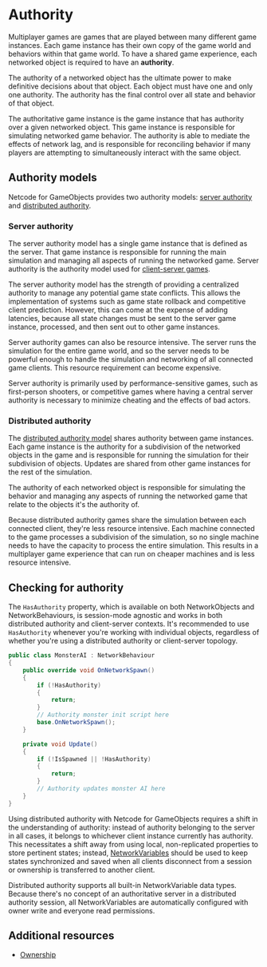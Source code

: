 # Authority

Multiplayer games are games that are played between many different game instances. Each game instance has their own copy of the game world and behaviors within that game world. To have a shared game experience, each networked object is required to have an **authority**.

The authority of a networked object has the ultimate power to make definitive decisions about that object. Each object must have one and only one authority. The authority has the final control over all state and behavior of that object.

The authoritative game instance is the game instance that has authority over a given networked object. This game instance is responsible for simulating networked game behavior. The authority is able to mediate the effects of network lag, and is responsible for reconciling behavior if many players are attempting to simultaneously interact with the same object.

## Authority models

Netcode for GameObjects provides two authority models: [server authority](#server-authority) and [distributed authority](#distributed-authority).

### Server authority

The server authority model has a single game instance that is defined as the server. That game instance is responsible for running the main simulation and managing all aspects of running the networked game. Server authority is the authority model used for [client-server games](client-server.md).

The server authority model has the strength of providing a centralized authority to manage any potential game state conflicts. This allows the implementation of systems such as game state rollback and competitive client prediction. However, this can come at the expense of adding latencies, because all state changes must be sent to the server game instance, processed, and then sent out to other game instances.

Server authority games can also be resource intensive. The server runs the simulation for the entire game world, and so the server needs to be powerful enough to handle the simulation and networking of all connected game clients. This resource requirement can become expensive.

Server authority is primarily used by performance-sensitive games, such as first-person shooters, or competitive games where having a central server authority is necessary to minimize cheating and the effects of bad actors.

### Distributed authority

The [distributed authority model](distributed-authority.md) shares authority between game instances. Each game instance is the authority for a subdivision of the networked objects in the game and is responsible for running the simulation for their subdivision of objects. Updates are shared from other game instances for the rest of the simulation.

The authority of each networked object is responsible for simulating the behavior and managing any aspects of running the networked game that relate to the objects it's the authority of.

Because distributed authority games share the simulation between each connected client, they're less resource intensive. Each machine connected to the game processes a subdivision of the simulation, so no single machine needs to have the capacity to process the entire simulation. This results in a multiplayer game experience that can run on cheaper machines and is less resource intensive.

## Checking for authority

The `HasAuthority` property, which is available on both NetworkObjects and NetworkBehaviours, is session-mode agnostic and works in both distributed authority and client-server contexts. It's recommended to use `HasAuthority` whenever you're working with individual objects, regardless of whether you're using a distributed authority or client-server topology.

```csharp
public class MonsterAI : NetworkBehaviour
{
    public override void OnNetworkSpawn()
    {
        if (!HasAuthority)
        {
            return;
        }
        // Authority monster init script here
        base.OnNetworkSpawn();
    }

    private void Update()
    {
        if (!IsSpawned || !HasAuthority)
        {
            return;
        }
        // Authority updates monster AI here
    }
}
```

Using distributed authority with Netcode for GameObjects requires a shift in the understanding of authority: instead of authority belonging to the server in all cases, it belongs to whichever client instance currently has authority. This necessitates a shift away from using local, non-replicated properties to store pertinent states; instead, [NetworkVariables](../basics/networkvariable.md) should be used to keep states synchronized and saved when all clients disconnect from a session or ownership is transferred to another client.

Distributed authority supports all built-in NetworkVariable data types. Because there's no concept of an authoritative server in a distributed authority session, all NetworkVariables are automatically configured with owner write and everyone read permissions.

## Additional resources

- [Ownership](ownership.md)
